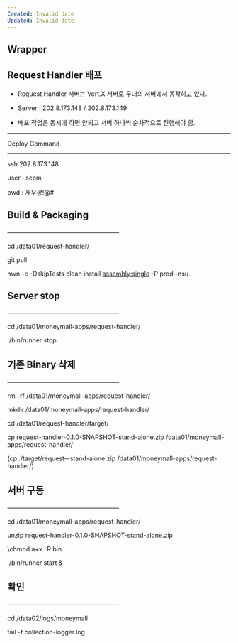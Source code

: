 ```yaml
---
Created: Invalid date
Updated: Invalid date
---
```

## Wrapper

## **Request Handler 배포**

- Request Handler 서버는 Vert.X 서버로 두대의 서버에서 동작하고 있다.

- Server : 202.8.173.148 / 202.8.173.149

- 배포 작업은 동시에 하면 안되고 서버 하나씩 순차적으로 진행해야 함.

---------------------------

Deploy Command

---------------------------

ssh 202.8.173.148

user : scom

pwd : 새우깡!@#

## Build & Packaging

——————————————————

cd /data01/request-handler/

git pull

mvn -e -DskipTests clean install [assembly:single](http://assemblysingle/) -P prod -nsu

## Server stop  
——————————————————  

cd /data01/moneymall-apps/request-handler/

./bin/runner stop

## 기존 Binary 삭제

——————————————————

rm -rf /data01/moneymall-apps/request-handler/

mkdir /data01/moneymall-apps/request-handler/

cd /data01/request-handler/target/

cp request-handler-0.1.0-SNAPSHOT-stand-alone.zip /data01/moneymall-apps/request-handler/

(cp ./target/request-<version>-stand-alone.zip /data01/moneymall-apps/request-handler/)

## 서버 구동  
——————————————————  

cd /data01/moneymall-apps/request-handler/

unzip request-handler-0.1.0-SNAPSHOT-stand-alone.zip

\chmod a+x -R bin

./bin/runner start &

## 확인

——————————————————

cd /data02/logs/moneymall

tail -f collection-logger.log